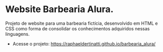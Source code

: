 # Website Barbearia Alura.
Projeto de website para uma barbearia fictícia, desenvolvido em HTML e CSS como forma de consolidar os conhecimentos adquiridos nessas linguagens.

- Acesse o projeto: https://raphaeldertinatti.github.io/barbearia_alura/

